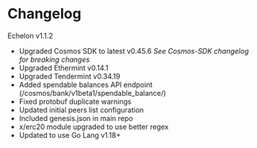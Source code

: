 <!--
Guiding Principles:

Changelogs are for humans, not machines.
There should be an entry for every single version.
The same types of changes should be grouped.
Versions and sections should be linkable.
The latest version comes first.
The release date of each version is displayed.
Mention whether you follow Semantic Versioning.

Usage:

Change log entries are to be added to the Unreleased section under the
appropriate stanza (see below). Each entry should ideally include a tag and
the Github issue reference in the following format:

* (<tag>) \#<issue-number> message

The issue numbers will later be link-ified during the release process so you do
not have to worry about including a link manually, but you can if you wish.

Types of changes (Stanzas):

"Features" for new features.
"Improvements" for changes in existing functionality.
"Deprecated" for soon-to-be removed features.
"Bug Fixes" for any bug fixes.
"Client Breaking" for breaking CLI commands and REST routes used by end-users.
"API Breaking" for breaking exported APIs used by developers building on SDK.
"State Machine Breaking" for any changes that result in a different AppState given same genesisState and txList.

Ref: https://keepachangelog.com/en/1.0.0/
-->

# Changelog

Echelon v1.1.2

- Upgraded Cosmos SDK to latest v0.45.6 *See Cosmos-SDK changelog for breaking changes*
- Upgraded Ethermint v0.14.1
- Upgraded Tendermint v0.34.19
- Added spendable balances API endpoint (/cosmos/bank/v1beta1/spendable_balance/)
- Fixed protobuf duplicate warnings
- Updated initial peers list configuration
- Included genesis.json in main repo
- x/erc20 module upgraded to use better regex
- Updated to use Go Lang v1.18+